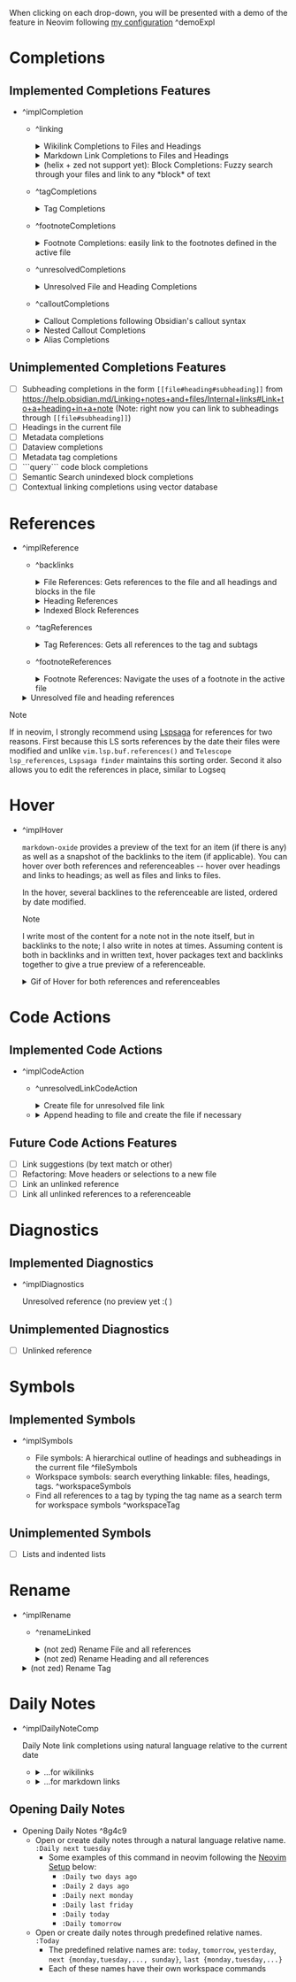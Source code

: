 When clicking on each drop-down, you will be presented with a demo of the feature in Neovim following [my configuration](https://github.com/Feel-ix-343/Neovim-Config) ^demoExpl

# Completions

## Implemented Completions Features

- ^implCompletion

    - ^linking
        <details>
          <summary>Wikilink Completions to Files and Headings</summary>

        ![wikilinkcompletions](https://github.com/Feel-ix-343/markdown-oxide/assets/88951499/29c4830f-30e5-4094-9f5b-7b39009437da)
          
        </details>

        <details>
            <summary>Markdown Link Completions to Files and Headings</summary>

        ![markdownlinkcompletions](https://github.com/Feel-ix-343/markdown-oxide/assets/88951499/16c8565a-6a28-4df1-a312-e4b158fb9f03)
            
        </details>

        <details>
            <summary>(helix + zed not support yet): Block Completions: Fuzzy search through your files and link to any *block* of text</summary>   

        to use this, type `[[`, and after you press space, completions for every block in the vault will appear; continue typing to fuzzy match the block that you want; finally, select the block; a link will be inserted to the text document and an index (ex ^1j239) will be appended to the block in its respective file. In Neovim, this text will not be written yet into the file (it will be edited in an unsaved buffer) so type `:wall`, and it should be resolved (as long as you have `dynamicRegistration = true` as described in the [Neovim setup](README#Neovim)!

        ![blockcompletions](https://github.com/Feel-ix-343/markdown-oxide/assets/88951499/a48c28a7-55b0-438c-becc-1dfde350fa94)
            
        </details>  

    - ^tagCompletions
        <details>
            <summary>Tag Completions</summary>

        ![tagcompletions](https://github.com/Feel-ix-343/markdown-oxide/assets/88951499/bf20d7ac-171a-4d95-b510-ba323073c0b8)
            
        </details>

    - ^footnoteCompletions
        <details>
            <summary>Footnote Completions: easily link to the footnotes defined in the active file</summary>

        ![footnotecompletions](https://github.com/Feel-ix-343/markdown-oxide/assets/88951499/92a6739d-8a7a-457e-84bd-fde6548aa25a)
            
        </details>

    -  ^unresolvedCompletions
        <details>
            <summary>Unresolved File and Heading Completions</summary>
            
        For those who like to reference things before they are written, `markdown-oxide` has terrific support for unresolved references! It provides completions for unresolved references, provides lsp_references for them, and provides code actions to create files + append headings.  

       ![unresolvedcompletions](https://github.com/Feel-ix-343/markdown-oxide/assets/88951499/96ed1a8e-eea3-4d3f-9557-e51b076fb3fb)
            
        </details>

    -  ^calloutCompletions
        <details>
            <summary>Callout Completions following Obsidian's callout syntax</summary>

        ![calloutcompletions](https://github.com/Feel-ix-343/markdown-oxide/assets/88951499/11cd44f1-cf2e-4f27-92b4-1ed4914356ca)
            
        </details>

    - 
        <details>
            <summary>Nested Callout Completions</summary>

        ![nestedcalloutcompletions](https://github.com/Feel-ix-343/markdown-oxide/assets/88951499/2ae86432-86fd-4327-b6e1-a94a5074db06)
            
        </details>

    - 
        <details>
            <summary>Alias Completions</summary>

        ![alias_completions](https://github.com/Feel-ix-343/markdown-oxide/assets/88951499/d83b2a6a-7b04-4cd4-92a2-ce78eccb4c3a)
            
        </details>

## Unimplemented Completions Features

- [ ] Subheading completions in the form `[[file#heading#subheading]]` from https://help.obsidian.md/Linking+notes+and+files/Internal+links#Link+to+a+heading+in+a+note (Note: right now you can link to subheadings through `[[file#subheading]]`)
- [ ] Headings in the current file
- [ ] Metadata completions
- [ ] Dataview completions
- [ ] Metadata tag completions
- [ ] \`\`\`query\`\`\` code block completions
- [ ] Semantic Search unindexed block completions
- [ ] Contextual linking completions using vector database

# References

- ^implReference

    - ^backlinks
        <details>
            <summary>File References: Gets references to the file and all headings and blocks in the file</summary>

        ![filereferences](https://github.com/Feel-ix-343/markdown-oxide/assets/88951499/9fbd6051-ef57-42eb-b61b-1cc3ddfb2293)
            
        </details>

        <details>
            <summary>Heading References</summary>
            
        ![headingreferences](https://github.com/Feel-ix-343/markdown-oxide/assets/88951499/50598628-ed27-4a9b-adba-861ca8f933ea)
            
        </details>

        <details>
            <summary>Indexed Block References</summary>

        ![indexedblockreferences](https://github.com/Feel-ix-343/markdown-oxide/assets/88951499/5d92257e-56b8-4209-b990-d25bbaa75a69)
            
        </details>

    - ^tagReferences
        <details>
            <summary>Tag References: Gets all references to the tag and subtags</summary>

        ![tagreferences](https://github.com/Feel-ix-343/markdown-oxide/assets/88951499/d73ac764-2c86-45c9-9403-17b50e6962e4)
            
        </details>

    - ^footnoteReferences
        <details>
            <summary>Footnote References: Navigate the uses of a footnote in the active file</summary>

        ![footnotereferences](https://github.com/Feel-ix-343/markdown-oxide/assets/88951499/25940052-ca6c-4b7c-b334-f0001260c490)

        </details>

    <details>
        <summary>Unresolved file and heading references</summary>

    ![unresolvedreferences](https://github.com/Feel-ix-343/markdown-oxide/assets/88951499/5e5c89c1-fda0-4e80-98b5-3ccce4bd3dbf)

    </details>

> [!NOTE]
> If in neovim, I strongly recommend using [Lspsaga](https://github.com/nvimdev/lspsaga.nvim) for references for two reasons. First because this LS sorts references by the date their files were modified and unlike `vim.lsp.buf.references()` and `Telescope lsp_references`, `Lspsaga finder` maintains this sorting order. Second it also allows you to edit the references in place, similar to Logseq

# Hover

- ^implHover

    `markdown-oxide` provides a preview of the text for an item (if there is any) as well as a snapshot of the backlinks to the item (if applicable). You can hover over both references and referenceables -- hover over headings and links to headings; as well as files and links to files.

    In the hover, several backlines to the referenceable are listed, ordered by date modified.  

    > [!NOTE]
    > I write most of the content for a note not in the note itself, but in backlinks to the note; I also write in notes at times. Assuming content is both in backlinks and in written text, hover packages text and backlinks together to give a true preview of a referenceable. 

    <details>
        <summary>Gif of Hover for both references and referenceables</summary>

    ![hover](https://github.com/Feel-ix-343/markdown-oxide/assets/88951499/ed6d8d48-e700-42f2-8ab6-d0b8d2d038f9)

    </details>

# Code Actions

## Implemented Code Actions

- ^implCodeAction

    - ^unresolvedLinkCodeAction
        <details>
            <summary>Create file for unresolved file link</summary>

        ![codeactionsfile](https://github.com/Feel-ix-343/markdown-oxide/assets/88951499/707955e4-1e54-4f61-ac54-979d9f95b13c)

        </details> 

    - 
        <details>
            <summary>Append heading to file and create the file if necessary</summary>
            
        ![codeactionsheading](https://github.com/Feel-ix-343/markdown-oxide/assets/88951499/02af43aa-5185-406c-adb3-4c2792902761)

        </details>

## Future Code Actions Features

- [ ] Link suggestions (by text match or other)
- [ ] Refactoring: Move headers or selections to a new file
- [ ] Link an unlinked reference
- [ ] Link all unlinked references to a referenceable

# Diagnostics

## Implemented Diagnostics

- ^implDiagnostics

    Unresolved reference (no preview yet :( )

## Unimplemented Diagnostics

- [ ] Unlinked reference

# Symbols

## Implemented Symbols

- ^implSymbols

    - File symbols: A hierarchical outline of headings and subheadings in the current file ^fileSymbols
    - Workspace symbols: search everything linkable: files, headings, tags.        ^workspaceSymbols
    - Find all references to a tag by typing the tag name as a search term for workspace symbols ^workspaceTag

## Unimplemented Symbols

- [ ] Lists and indented lists

# Rename

- ^implRename
    * ^renameLinked
        <details>
            <summary>(not zed) Rename File and all references</summary>

        ![renamefile](https://github.com/Feel-ix-343/markdown-oxide/assets/88951499/3ac404fb-cfcd-4943-81ba-8ab3645831b7)

        </details>

        <details>
            <summary>(not zed) Rename Heading and all references</summary>

        ![renameheading](https://github.com/Feel-ix-343/markdown-oxide/assets/88951499/4227cd57-ca07-4d11-b6e8-afcaba554271)

        </details>

    <details>
        <summary>(not zed) Rename Tag</summary>

    ![renametag](https://github.com/Feel-ix-343/markdown-oxide/assets/88951499/48b8a825-2342-477c-8440-198ab9273a83)

    </details>

# Daily Notes

- ^implDailyNoteComp

    Daily Note link completions using natural language relative to the current date

    - <details>
        <summary>...for wikilinks</summary>

        ![dailynoteswiki](https://github.com/Feel-ix-343/markdown-oxide/assets/88951499/d2505535-ef5e-491a-bd88-ef12be2402ef)

    </details>

    - <details>
        <summary>...for markdown links</summary>

        ![dailynotesmd](https://github.com/Feel-ix-343/markdown-oxide/assets/88951499/23cf2f7c-1956-40b6-bfa9-0349c640516c)

    </details>

## Opening Daily Notes

- Opening Daily Notes   ^8g4c9
    * Open or create daily notes through a natural language relative name. `:Daily next tuesday`
        + Some examples of this command in neovim following the [Neovim Setup](README#Neovim) below:
            - `:Daily two days ago`
            - `:Daily 2 days ago`
            - `:Daily next monday`
            - `:Daily last friday`
            - `:Daily today`
            - `:Daily tomorrow`
    * Open or create daily notes through predefined relative names.  `:Today`
        + The predefined relative names are: `today`, `tomorrow`, `yesterday`, `next {monday,tuesday,..., sunday}`, `last {monday,tuesday,...}`
        + Each of these names have their own workspace commands
